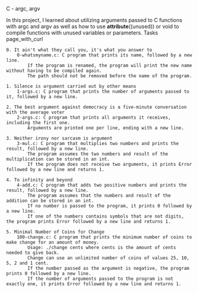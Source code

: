 C - argc, argv

In this project, I learned about utilizing arguments passed to C functions with argc and argv as well as how to use __attribute__((unused)) or void to compile functions with unused variables or parameters.
Tasks page_with_curl

    0. It ain't what they call you, it's what you answer to
        0-whatsmyname.c: C program that prints its name, followed by a new line.
            If the program is renamed, the program will print the new name without having to be compiled again.
            The path should not be removed before the name of the program.

    1. Silence is argument carried out by other means
        1-args.c: C program that prints the number of arguments passed to it, followed by a new line.

    2. The best argument against democracy is a five-minute conversation with the average voter
        2-args.c: C program that prints all arguments it receives, including the first one.
            Arguments are printed one per line, ending with a new line.

    3. Neither irony nor sarcasm is argument
        3-mul.c: C program that multiplies two numbers and prints the result, followed by a new line.
            The program assumes the two numbers and result of the multiplication can be stored in an int.
            If the program does not receive two arguments, it prints Error followed by a new line and returns 1.

    4. To infinity and beyond
        4-add.c: C program that adds two positive numbers and prints the result, followed by a new line.
            The program assumes that the numbers and result of the addition can be stored in an int.
            If no number is passed to the program, it prints 0 followed by a new line.
            If one of the numbers contains symbols that are not digits, the program prints Error followed by a new line and returns 1.

    5. Minimal Number of Coins for Change
        100-change.c: C program that prints the minimum number of coins to make change for an amount of money.
            Usage: ./change cents where cents is the amount of cents needed to give back.
            Change can use an unlimited number of coins of values 25, 10, 5, 2 and 1 cent.
            If the number passed as the argument is negative, the program prints 0 followed by a new line.
            If the number of arguments passed to the program is not exactly one, it prints Error followed by a new line and returns 1.
